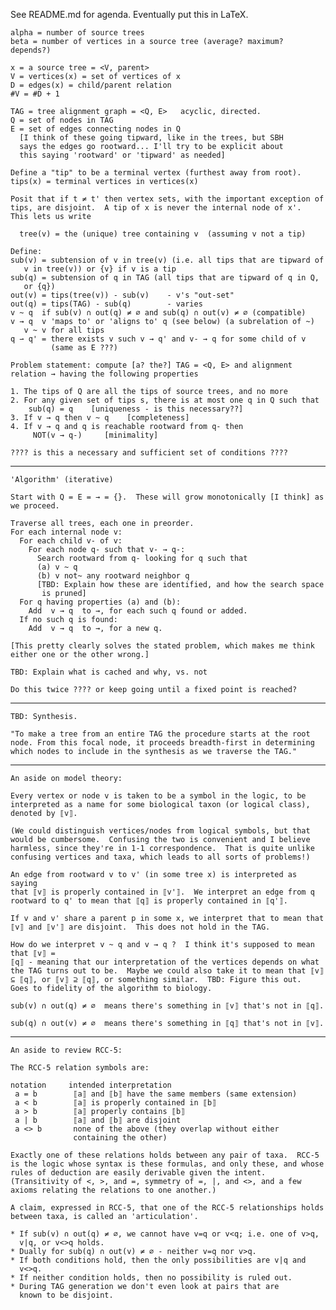 See README.md for agenda.  Eventually put this in LaTeX.


    alpha = number of source trees
    beta = number of vertices in a source tree (average? maximum? depends?)

    x = a source tree = <V, parent>
    V = vertices(x) = set of vertices of x
    D = edges(x) = child/parent relation
    #V = #D + 1

    TAG = tree alignment graph = <Q, E>   acyclic, directed.
    Q = set of nodes in TAG
    E = set of edges connecting nodes in Q
      [I think of these going tipward, like in the trees, but SBH
      says the edges go rootward... I'll try to be explicit about
      this saying 'rootward' or 'tipward' as needed]

    Define a "tip" to be a terminal vertex (furthest away from root).
    tips(x) = terminal vertices in vertices(x)

    Posit that if t ≠ t' then vertex sets, with the important exception of
    tips, are disjoint.  A tip of x is never the internal node of x'.
    This lets us write

      tree(v) = the (unique) tree containing v  (assuming v not a tip)

    Define:
    sub(v) = subtension of v in tree(v) (i.e. all tips that are tipward of
       v in tree(v)) or {v} if v is a tip
    sub(q) = subtension of q in TAG (all tips that are tipward of q in Q,
       or {q})
    out(v) = tips(tree(v)) - sub(v)    - v's "out-set"
    out(q) = tips(TAG) - sub(q)        - varies
    v ~ q  if sub(v) ∩ out(q) ≠ ∅ and sub(q) ∩ out(v) ≠ ∅ (compatible)
    v → q  v 'maps to' or 'aligns to' q (see below) (a subrelation of ~)
       v ~ v for all tips
    q ⇀ q' = there exists v such v → q' and v- → q for some child of v
             (same as E ???)

    Problem statement: compute [a? the?] TAG = <Q, E> and alignment
    relation → having the following properties

    1. The tips of Q are all the tips of source trees, and no more
    2. For any given set of tips s, there is at most one q in Q such that
        sub(q) = q    [uniqueness - is this necessary??]
    3. If v → q then v ~ q    [completeness]
    4. If v → q and q is reachable rootward from q- then 
         NOT(v → q-)     [minimality]

    ???? is this a necessary and sufficient set of conditions ????

-----------------------------------------------------------------------------

    'Algorithm' (iterative)

    Start with Q = E = → = {}.  These will grow monotonically [I think] as
    we proceed.

    Traverse all trees, each one in preorder.
    For each internal node v:
      For each child v- of v:
        For each node q- such that v- → q-:
          Search rootward from q- looking for q such that
          (a) v ~ q
          (b) v not~ any rootward neighbor q
          [TBD: Explain how these are identified, and how the search space
           is pruned]
      For q having properties (a) and (b):
        Add  v → q  to →, for each such q found or added.
      If no such q is found:
        Add  v → q  to →, for a new q.

    [This pretty clearly solves the stated problem, which makes me think
    either one or the other wrong.]

    TBD: Explain what is cached and why, vs. not

    Do this twice ???? or keep going until a fixed point is reached?

-----------------------------------------------------------------------------

    TBD: Synthesis.

    "To make a tree from an entire TAG the procedure starts at the root
    node. From this focal node, it proceeds breadth-first in determining
    which nodes to include in the synthesis as we traverse the TAG."

-----------------------------------------------------------------------------

    An aside on model theory:

    Every vertex or node v is taken to be a symbol in the logic, to be
    interpreted as a name for some biological taxon (or logical class),
    denoted by ⟦v⟧.

    (We could distinguish vertices/nodes from logical symbols, but that
    would be cumbersome.  Confusing the two is convenient and I believe
    harmless, since they're in 1-1 correspondence.  That is quite unlike
    confusing vertices and taxa, which leads to all sorts of problems!)

    An edge from rootward v to v' (in some tree x) is interpreted as saying
    that ⟦v⟧ is properly contained in ⟦v'⟧.  We interpret an edge from q
    rootward to q' to mean that ⟦q⟧ is properly contained in ⟦q'⟧.

    If v and v' share a parent p in some x, we interpret that to mean that
    ⟦v⟧ and ⟦v'⟧ are disjoint.  This does not hold in the TAG.

    How do we interpret v ~ q and v → q ?  I think it's supposed to mean that ⟦v⟧ =
    ⟦q⟧ - meaning that our interpretation of the vertices depends on what
    the TAG turns out to be.  Maybe we could also take it to mean that ⟦v⟧
    ⊆ ⟦q⟧, or ⟦v⟧ ⊇ ⟦q⟧, or something similar.  TBD: Figure this out.
    Goes to fidelity of the algorithm to biology.

    sub(v) ∩ out(q) ≠ ∅  means there's something in ⟦v⟧ that's not in ⟦q⟧.

    sub(q) ∩ out(v) ≠ ∅  means there's something in ⟦q⟧ that's not in ⟦v⟧.

-----------------------------------------------------------------------------

    An aside to review RCC-5:

    The RCC-5 relation symbols are:

    notation     intended interpretation
     a = b        ⟦a⟧ and ⟦b⟧ have the same members (same extension)
     a < b        ⟦a⟧ is properly contained in ⟦b⟧        
     a > b        ⟦a⟧ properly contains ⟦b⟧
     a | b        ⟦a⟧ and ⟦b⟧ are disjoint
     a <> b       none of the above (they overlap without either
                  containing the other)

    Exactly one of these relations holds between any pair of taxa.  RCC-5
    is the logic whose syntax is these formulas, and only these, and whose
    rules of deduction are easily derivable given the intent.
    (Transitivity of <, >, and =, symmetry of =, |, and <>, and a few
    axioms relating the relations to one another.)

    A claim, expressed in RCC-5, that one of the RCC-5 relationships holds
    between taxa, is called an 'articulation'.

    * If sub(v) ∩ out(q) ≠ ∅, we cannot have v=q or v<q; i.e. one of v>q,
      v|q, or v<>q holds.
    * Dually for sub(q) ∩ out(v) ≠ ∅ - neither v=q nor v>q.
    * If both conditions hold, then the only possibilities are v|q and
      v<>q.
    * If neither condition holds, then no possibility is ruled out.
    * During TAG generation we don't even look at pairs that are
      known to be disjoint.
